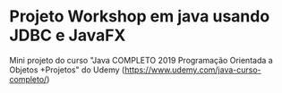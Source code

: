 # Projeto Workshop em java usando JDBC e JavaFX

Mini projeto do curso "Java COMPLETO 2019 Programação Orientada a Objetos +Projetos" do Udemy (https://www.udemy.com/java-curso-completo/)
